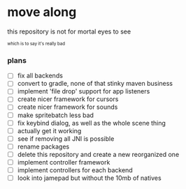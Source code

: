 # move along
this repository is not for mortal eyes to see  

<sup><sup>which is to say it's really bad</sup></sup>


### plans
- [ ] fix all backends
- [ ] convert to gradle, none of that stinky maven business
- [ ] implement 'file drop' support for app listeners
- [ ] create nicer framework for cursors
- [ ] create nicer framework for sounds
- [ ] make spritebatch less bad
- [ ] fix keybind dialog, as well as the whole scene thing
- [ ] actually get it working
- [ ] see if removing all JNI is possible
- [ ] rename packages
- [ ] delete this repository and create a new reorganized one
- [ ] implement controller framework
- [ ] implement controllers for each backend
- [ ] look into jamepad but without the 10mb of natives
